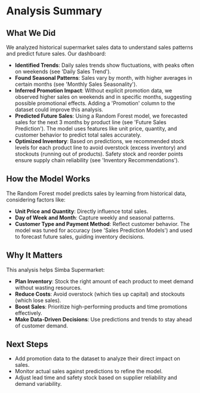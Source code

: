 # Analysis Summary

## What We Did
We analyzed historical supermarket sales data to understand sales patterns and predict future sales. Our dashboard:
- **Identified Trends**: Daily sales trends show fluctuations, with peaks often on weekends (see 'Daily Sales Trend').
- **Found Seasonal Patterns**: Sales vary by month, with higher averages in certain months (see 'Monthly Sales Seasonality').
- **Inferred Promotion Impact**: Without explicit promotion data, we observed higher sales on weekends and in specific months, suggesting possible promotional effects. Adding a 'Promotion' column to the dataset could improve this analysis.
- **Predicted Future Sales**: Using a Random Forest model, we forecasted sales for the next 3 months by product line (see 'Future Sales Prediction'). The model uses features like unit price, quantity, and customer behavior to predict total sales accurately.
- **Optimized Inventory**: Based on predictions, we recommended stock levels for each product line to avoid overstock (excess inventory) and stockouts (running out of products). Safety stock and reorder points ensure supply chain reliability (see 'Inventory Recommendations').

## How the Model Works
The Random Forest model predicts sales by learning from historical data, considering factors like:
- **Unit Price and Quantity**: Directly influence total sales.
- **Day of Week and Month**: Capture weekly and seasonal patterns.
- **Customer Type and Payment Method**: Reflect customer behavior.
The model was tuned for accuracy (see 'Sales Prediction Models') and used to forecast future sales, guiding inventory decisions.

## Why It Matters
This analysis helps Simba Supermarket:
- **Plan Inventory**: Stock the right amount of each product to meet demand without wasting resources.
- **Reduce Costs**: Avoid overstock (which ties up capital) and stockouts (which lose sales).
- **Boost Sales**: Prioritize high-performing products and time promotions effectively.
- **Make Data-Driven Decisions**: Use predictions and trends to stay ahead of customer demand.

## Next Steps
- Add promotion data to the dataset to analyze their direct impact on sales.
- Monitor actual sales against predictions to refine the model.
- Adjust lead time and safety stock based on supplier reliability and demand variability.